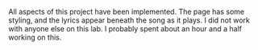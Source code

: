All aspects of this project have been implemented. The page has some styling, and the lyrics 
appear beneath the song as it plays. 
I did not work with anyone else on this lab. 
I probably spent about an hour and a half working on this. 
